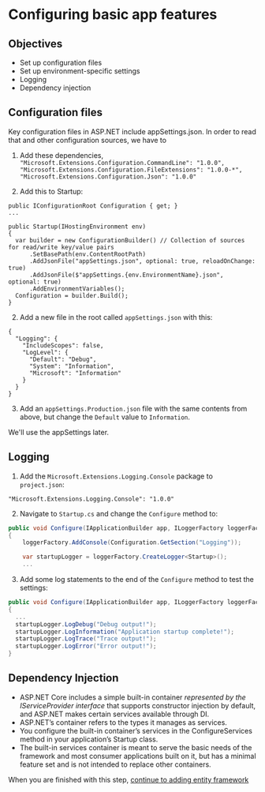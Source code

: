 # Configuring basic app features

## Objectives
- Set up configuration files
- Set up environment-specific settings
- Logging
- Dependency injection

## Configuration files

Key configuration files in ASP.NET include appSettings.json. In order to read that and other configuration sources, we have to

1. Add these dependencies, `"Microsoft.Extensions.Configuration.CommandLine": "1.0.0",
"Microsoft.Extensions.Configuration.FileExtensions": "1.0.0-*",
"Microsoft.Extensions.Configuration.Json": "1.0.0"`

1. Add this to Startup:

  ```
  public IConfigurationRoot Configuration { get; }
  ...

  public Startup(IHostingEnvironment env)
  {
    var builder = new ConfigurationBuilder() // Collection of sources for read/write key/value pairs
        .SetBasePath(env.ContentRootPath)
        .AddJsonFile("appSettings.json", optional: true, reloadOnChange: true)
        .AddJsonFile($"appSettings.{env.EnvironmentName}.json", optional: true)
        .AddEnvironmentVariables();
    Configuration = builder.Build();
  }
  ```

2. Add a new file in the root called `appSettings.json` with this:

  ```
  {
    "Logging": {
      "IncludeScopes": false,
      "LogLevel": {
        "Default": "Debug",
        "System": "Information",
        "Microsoft": "Information"
      }
    }
  }
  ```

3. Add an `appSettings.Production.json` file with the same contents from above, but change the `Default` value to `Information`.

We'll use the appSettings later.

## Logging

1. Add the `Microsoft.Extensions.Logging.Console` package to `project.json`:

  ```
  "Microsoft.Extensions.Logging.Console": "1.0.0"
  ```

2. Navigate to `Startup.cs` and change the `Configure` method to:

  ```C#
  public void Configure(IApplicationBuilder app, ILoggerFactory loggerFactory)
  {
      loggerFactory.AddConsole(Configuration.GetSection("Logging"));

      var startupLogger = loggerFactory.CreateLogger<Startup>();
      ...
  ```

  3. Add some log statements to the end of the `Configure` method to test the settings:

  ```C#
  public void Configure(IApplicationBuilder app, ILoggerFactory loggerFactory)
  {
    ...
    startupLogger.LogDebug("Debug output!");
    startupLogger.LogInformation("Application startup complete!");
    startupLogger.LogTrace("Trace output!");
    startupLogger.LogError("Error output!");
  }
  ```

## Dependency Injection

- ASP.NET Core includes a simple built-in container *represented by the IServiceProvider interface* that supports constructor injection by default, and ASP.NET makes certain services available through DI.
- ASP.NET’s container refers to the types it manages as services.
- You configure the built-in container’s services in the ConfigureServices method in your application’s Startup class.
- The built-in services container is meant to serve the basic needs of the framework and most consumer applications built on it, but has a minimal feature set and is not intended to replace other containers.

When you are finished with this step, [continue to adding entity framework](https://github.com/Wyntuition/aspnetcore-workshop-kit/tree/master/03-EntityFramework)
